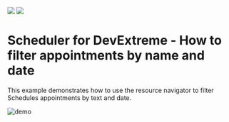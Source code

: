 <!-- default badges list -->
[![](https://img.shields.io/badge/Open_in_DevExpress_Support_Center-FF7200?style=flat-square&logo=DevExpress&logoColor=white)](https://supportcenter.devexpress.com/ticket/details/T1127760)
[![](https://img.shields.io/badge/📖_How_to_use_DevExpress_Examples-e9f6fc?style=flat-square)](https://docs.devexpress.com/GeneralInformation/403183)
<!-- default badges end -->

# Scheduler for DevExtreme - How to filter appointments by name and date
This example demonstrates how to use the resource navigator to filter Schedules appointments by text and date.

![demo](https://user-images.githubusercontent.com/53352872/204739997-78561331-78af-40f5-ba3a-10303f4e9c1b.gif)

